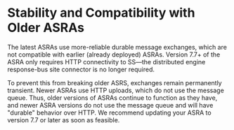 [title]: # (Stability and Compatibility with Older ASRAs)
[tags]: # (XXX)
[priority]: # (10)

# Stability and Compatibility with Older ASRAs

The latest ASRAs use more-reliable durable message exchanges, which are not compatible with earlier (already deployed) ASRAs. Version 7.7+ of the ASRA only requires HTTP connectivity to SS—the distributed engine response-bus site connector is no longer required. 

To prevent this from breaking older ASRS, exchanges remain permanently transient. Newer ASRAs use HTTP uploads, which do not use the message queue. Thus, older versions of ASRAs  continue to function as they have, and newer ASRA versions do not use the message queue and will have "durable" behavior over HTTP. We recommend updating your ASRA to version 7.7 or later as soon as feasible.
